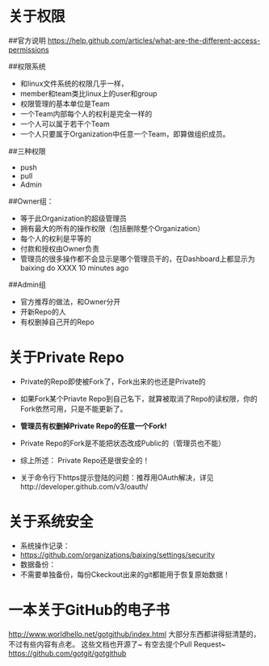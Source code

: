 关于权限
========

##官方说明
https://help.github.com/articles/what-are-the-different-access-permissions

##权限系统
* 和linux文件系统的权限几乎一样，
* member和team类比linux上的user和group
* 权限管理的基本单位是Team
* 一个Team内部每个人的权利是完全一样的
* 一个人可以属于若干个Team
* 一个人只要属于Organization中任意一个Team，即算做组织成员。

##三种权限
* push
* pull
* Admin

##Owner组：  
* 等于此Organization的超级管理员
* 拥有最大的所有的操作权限（包括删除整个Organization）
* 每个人的权利是平等的
* 付款和授权由Owner负责
* 管理员的很多操作都不会显示是哪个管理员干的，在Dashboard上都显示为  baixing do XXXX 10 minutes ago

##Admin组
* 官方推荐的做法，和Owner分开
* 开新Repo的人
* 有权删掉自己开的Repo

关于Private Repo
================
* Private的Repo即使被Fork了，Fork出来的也还是Private的
* 如果Fork某个Priavte Repo到自己名下，就算被取消了Repo的读权限，你的Fork依然可用，只是不能更新了。
* **管理员有权删掉Private Repo的任意一个Fork!**
* Private Repo的Fork是不能把状态改成Public的（管理员也不能）
* 综上所述： Private Repo还是很安全的！

* 关于命令行下https提示登陆的问题：推荐用OAuth解决，详见http://developer.github.com/v3/oauth/  


关于系统安全  
============
* 系统操作记录：  
* https://github.com/organizations/baixing/settings/security  
* 数据备份：  
* 不需要单独备份，每份Ckeckout出来的git都能用于恢复原始数据！  


一本关于GitHub的电子书
======================
http://www.worldhello.net/gotgithub/index.html
大部分东西都讲得挺清楚的，不过有些内容有点老。
这些文档也开源了~ 有空去提个Pull Request~
https://github.com/gotgit/gotgithub
